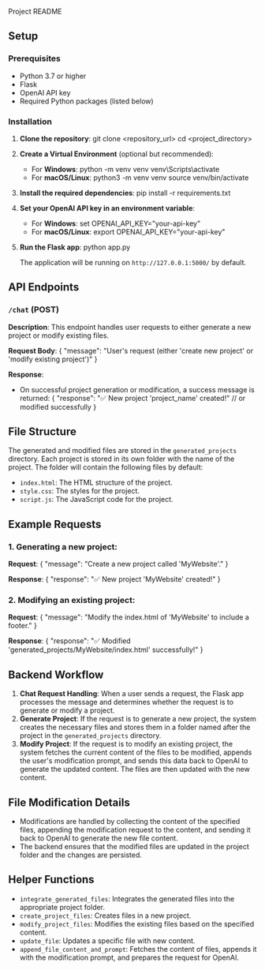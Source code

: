 Project README

## Setup

### Prerequisites

- Python 3.7 or higher
- Flask
- OpenAI API key
- Required Python packages (listed below)

### Installation

1. **Clone the repository**:
   git clone <repository_url>
   cd <project_directory>

2. **Create a Virtual Environment** (optional but recommended):
   - For **Windows**:
     python -m venv venv
     venv\Scripts\activate
   - For **macOS/Linux**:
     python3 -m venv venv
     source venv/bin/activate

3. **Install the required dependencies**:
   pip install -r requirements.txt

4. **Set your OpenAI API key in an environment variable**:
   - For **Windows**:
     set OPENAI_API_KEY="your-api-key"
   - For **macOS/Linux**:
     export OPENAI_API_KEY="your-api-key"

5. **Run the Flask app**:
   python app.py

   The application will be running on `http://127.0.0.1:5000/` by default.

## API Endpoints

### `/chat` (POST)

**Description**: This endpoint handles user requests to either generate a new project or modify existing files.

**Request Body**:
{
  "message": "User's request (either 'create new project' or 'modify existing project')"
}

**Response**:
- On successful project generation or modification, a success message is returned:
  {
    "response": "✅ New project 'project_name' created!"  // or modified successfully
  }

## File Structure

The generated and modified files are stored in the `generated_projects` directory. Each project is stored in its own folder with the name of the project. The folder will contain the following files by default:

- `index.html`: The HTML structure of the project.
- `style.css`: The styles for the project.
- `script.js`: The JavaScript code for the project.

## Example Requests

### 1. Generating a new project:

**Request**:
{
  "message": "Create a new project called 'MyWebsite'."
}

**Response**:
{
  "response": "✅ New project 'MyWebsite' created!"
}

### 2. Modifying an existing project:

**Request**:
{
  "message": "Modify the index.html of 'MyWebsite' to include a footer."
}

**Response**:
{
  "response": "✅ Modified 'generated_projects/MyWebsite/index.html' successfully!"
}

## Backend Workflow

1. **Chat Request Handling**: When a user sends a request, the Flask app processes the message and determines whether the request is to generate or modify a project.
2. **Generate Project**: If the request is to generate a new project, the system creates the necessary files and stores them in a folder named after the project in the `generated_projects` directory.
3. **Modify Project**: If the request is to modify an existing project, the system fetches the current content of the files to be modified, appends the user's modification prompt, and sends this data back to OpenAI to generate the updated content. The files are then updated with the new content.

## File Modification Details

- Modifications are handled by collecting the content of the specified files, appending the modification request to the content, and sending it back to OpenAI to generate the new file content.
- The backend ensures that the modified files are updated in the project folder and the changes are persisted.

## Helper Functions

- `integrate_generated_files`: Integrates the generated files into the appropriate project folder.
- `create_project_files`: Creates files in a new project.
- `modify_project_files`: Modifies the existing files based on the specified content.
- `update_file`: Updates a specific file with new content.
- `append_file_content_and_prompt`: Fetches the content of files, appends it with the modification prompt, and prepares the request for OpenAI.

